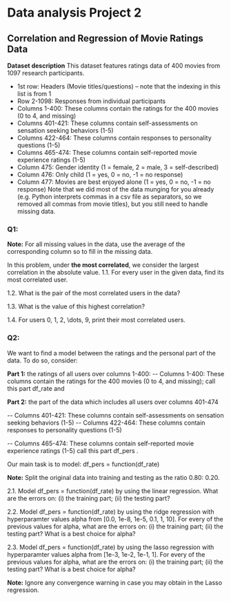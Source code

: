 # Data analysis Project 2
## Correlation and Regression of Movie Ratings Data

**Dataset description**
This dataset features ratings data of 400 movies from 1097 research participants.
- 1st row: Headers (Movie titles/questions) – note that the indexing in this list is from 1
- Row 2-1098: Responses from individual participants
- Columns 1-400: These columns contain the ratings for the 400 movies (0 to 4, and missing) 
- Columns 401-421: These columns contain self-assessments on sensation seeking behaviors (1-5) 
- Columns 422-464: These columns contain responses to personality questions (1-5)
- Columns 465-474: These columns contain self-reported movie experience ratings (1-5) 
- Column 475: Gender identity (1 = female, 2 = male, 3 = self-described)
- Column 476: Only child (1 = yes, 0 = no, -1 = no response)
- Column 477: Movies are best enjoyed alone (1 = yes, 0 = no, -1 = no response)
Note that we did most of the data munging for you already (e.g. Python interprets commas in a csv file as separators, so we removed all commas from movie titles), but you still need to handle missing data.

### Q1:

**Note:** For all missing values in the data, use the average of the corresponding column so to fill in the missing
data.

In this problem, under **the most correlated**, we consider the largest correlation in the absolute value. 1.1. For every user in the given data, find its most correlated user.

1.2. What is the pair of the most correlated users in the data?

1.3. What is the value of this highest correlation?

1.4. For users 0, 1, 2, \dots, 9, print their most correlated users.
 
### Q2:

We want to find a model between the ratings and the personal part of the data. To do so, consider: 

**Part 1:** the ratings of all users over columns 1-400:
-- Columns 1-400: These columns contain the ratings for the 400 movies (0 to 4, and missing);
call this part df_rate
and

**Part 2:** the part of the data which includes all users over columns 401-474

-- Columns 401-421: These columns contain self-assessments on sensation seeking behaviors (1-5) -- Columns 422-464: These columns contain responses to personality questions (1-5)

-- Columns 465-474: These columns contain self-reported movie experience ratings (1-5)
call this part df_pers .

Our main task is to model:
 df_pers = function(df_rate)

**Note:** Split the original data into training and testing as the ratio 0.80: 0.20.

2.1. Model df_pers = function(df_rate) by using the linear regression.
What are the errors on: (i) the training part; (ii) the testing part?

2.2. Model df_pers = function(df_rate) by using the ridge regression with hyperparamter values alpha from [0.0, 1e-8, 1e-5, 0.1, 1, 10].
For every of the previous values for alpha, what are the errors on: (i) the training part; (ii) the testing part? What is a best choice for alpha?

2.3. Model df_pers = function(df_rate) by using the lasso regression with hyperparamter values alpha from [1e-3, 1e-2, 1e-1, 1].
For every of the previous values for alpha, what are the errors on: (i) the training part; (ii) the testing part? What is a best choice for alpha?

**Note:** Ignore any convergence warning in case you may obtain in the Lasso regression.
